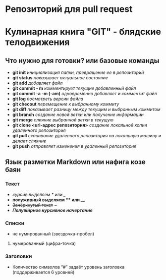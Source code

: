 # Репозиторий для pull request
# Кулинарная книга "GIT" - блядские телодвижения

## Что нужно для готовки? или базовые команды

* **git init**
*инициализация папки, превращение ее в репозиторий*
* **git status**
*показывает актуальное состояние*
* **git add**
*добавляет файл*
* **git commit - m**
*комментирует текущие добавленный файл*
* **git commit -a -m (-am)**
*одновременно добавляет и комментит файл*
* **git log**
*посмотреть версии файла*
* **git checout**
*перемещение к выбранному коммиту*
* **git diff**
*показывает разницу между текущим и выбранным коммитом*
* **git branch**
*создание новой ветки или получение информации*
 * **git merge**
 *слияние выбранной ветки в текущую*
 * **git clone <url-адрес репозитория>** 
 *создание локальной копии удаленного репозитория*
 * **git pull** 
 *скачивание удаленного репозитория на локальную машину и делает слияние*
 * **git push** 
 *отправляет изменения в удаленный репозитория*



## Язык разметки Markdown или нафига козе баян
### Текст
* *курсив выделяем * или _*
* **полужирный выделяем ** или __**
* ~~Зачёркнутый текст~~ ~ 
* ***Полужирное курсивное начертание***
### Списки
* не нумированный (звездочка-пробел)
1. нумерованный (цифра-точка)
### Заголовки
* Количество символов “#” задаёт уровень заголовка
(поддерживается 6 уровней)
